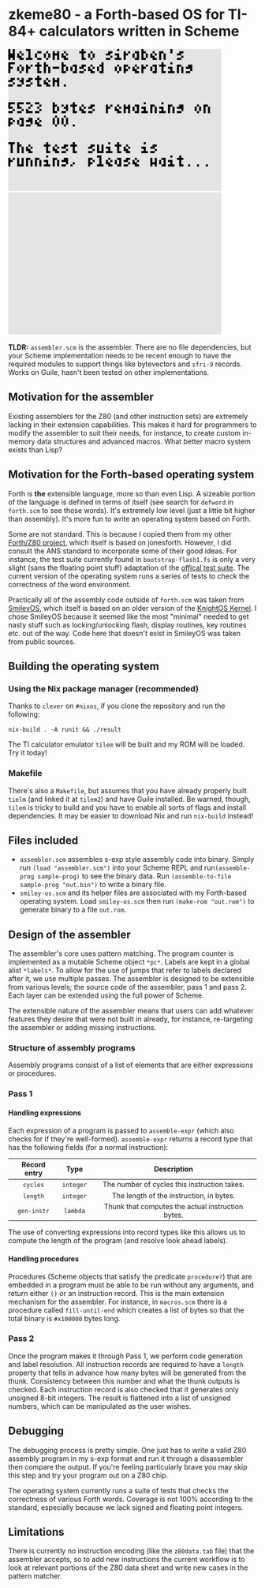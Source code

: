 # zkeme80 - a Forth-based OS for TI-84+ calculators written in Scheme
![OS screenshot](screenshot.png)
![OS animation](demo.gif)

**TLDR:** `assembler.scm` is the assembler.  There are no file
dependencies, but your Scheme implementation needs to be recent enough
to have the required modules to support things like bytevectors and
`sfri-9` records.  Works on Guile, hasn't been tested on other
implementations.

## Motivation for the assembler
Existing assemblers for the Z80 (and other instruction sets) are
extremely lacking in their extension capabilities.  This makes it hard
for programmers to modify the assembler to suit their needs, for
instance, to create custom in-memory data structures and advanced
macros. What better macro system exists than Lisp?

## Motivation for the Forth-based operating system
Forth is **the** extensible language, more so than even Lisp.  A
sizeable portion of the language is defined in terms of itself (see
search for `defword` in `forth.scm` to see those words).  It's
extremely low level (just a little bit higher than assembly).  It's
more fun to write an operating system based on Forth.

Some are not standard.  This is because I copied them from my other
[Forth/Z80 project](https://github.com/siraben/ti84-forth), which
itself is based on jonesforth.  However, I did consult the ANS
standard to incorporate some of their good ideas.  For instance, the
test suite currently found in `bootstrap-flash1.fs` is only a very
slight (sans the floating point stuff) adaptation of the [offical test
suite](www.forth200x.org/tests/ttester.fs).  The current version of
the operating system runs a series of tests to check the correctness
of the word environment.

Practically all of the assembly code outside of `forth.scm` was taken
from [SmileyOS](https://www.ticalc.org/archives/files/fileinfo/442/44227.html),
which itself is based on an older version of the [KnightOS
Kernel](https://github.com/knightos/kernel).  I chose SmileyOS because
it seemed like the most "minimal" needed to get nasty stuff such as
locking/unlocking flash, display routines, key routines etc. out of
the way.  Code here that doesn't exist in SmileyOS was taken from
public sources.

## Building the operating system
### Using the Nix package manager (recommended)
Thanks to `clever` on `#nixos`, if you clone the repository and run
the following:

```shell
nix-build . -A runit && ./result
```

The TI calculator emulator `tilem` will be built and my ROM will be
loaded.  Try it today!

### Makefile
There's also a `Makefile`, but assumes that you have already properly
built `tielm` (and linked it at `tilem2`) and have Guile installed.
Be warned, though, `tilem` is tricky to build and you have to enable
all sorts of flags and install dependencies.  It may be easier to
download Nix and run `nix-build` instead!

## Files included
- `assembler.scm` assembles s-exp style assembly code into binary.  Simply
  run `(load "assembler.scm")` into your Scheme REPL and
  run`(assemble-prog sample-prog)` to see the binary data.  Run
  `(assemble-to-file sample-prog "out.bin")` to write a binary file.
- `smiley-os.scm` and its helper files are associated with my
  Forth-based operating system.  Load `smiley-os.scm` then run
  `(make-rom "out.rom")` to generate binary to a file `out.rom`.


## Design of the assembler
The assembler's core uses pattern matching.  The program counter is
implemented as a mutable Scheme object `*pc*`.  Labels are kept in a
global alist `*labels*`.  To allow for the use of jumps that refer to
labels declared after it, we use multiple passes.  The assembler is
designed to be extensible from various levels; the source code of the
assembler, pass 1 and pass 2.  Each layer can be extended using the
full power of Scheme.

The extensible nature of the assembler means that users can add
whatever features they desire that were not built in already, for
instance, re-targeting the assembler or adding missing instructions.

### Structure of assembly programs
Assembly programs consist of a list of elements that are either
expressions or procedures.

### Pass 1
#### Handling expressions
Each expression of a program is passed to `assemble-expr` (which also
checks for if they're well-formed).  `assemble-expr` returns a record
type that has the following fields (for a normal instruction):

| Record entry | Type      | Description                                       |
| :-:          | :-:       | :-:                                               |
| `cycles`     | `integer` | The number of cycles this instruction takes.      |
| `length`     | `integer` | The length of the instruction, in bytes.          |
| `gen-instr`  | `lambda`  | Thunk that computes the actual instruction bytes. |

The use of converting expressions into record types like this allows
us to compute the length of the program (and resolve look ahead
labels).

#### Handling procedures
Procedures (Scheme objects that satisfy the predicate `procedure?`)
that are embedded in a program must be able to be run without any
arguments, and return either `()` or an instruction record.  This is
the main extension mechanism for the assembler.  For instance, in
`macros.scm` there is a procedure called `fill-until-end` which
creates a list of bytes so that the total binary is `#x100000` bytes
long.

### Pass 2
Once the program makes it through Pass 1, we perform code generation
and label resolution.  All instruction records are required to have a
`length` property that tells in advance how many bytes will be
generated from the thunk.  Consistency between this number and what
the thunk outputs is checked.  Each instruction record is also checked
that it generates only unsigned 8-bit integers.  The result is
flattened into a list of unsigned numbers, which can be manipulated as
the user wishes.

## Debugging
The debugging process is pretty simple.  One just has to write a valid
Z80 assembly program in my s-exp format and run it through a
disassembler then compare the output.  If you're feeling particularly
brave you may skip this step and try your program out on a Z80 chip.

The operating system currently runs a suite of tests that checks the
correctness of various Forth words.  Coverage is not 100% according to
the standard, especially because we lack signed and floating point
integers.

## Limitations
There is currently no instruction encoding (like the `z80data.tab`
file) that the assembler accepts, so to add new instructions the
current workflow is to look at relevant portions of the Z80 data sheet
and write new cases in the pattern matcher.

